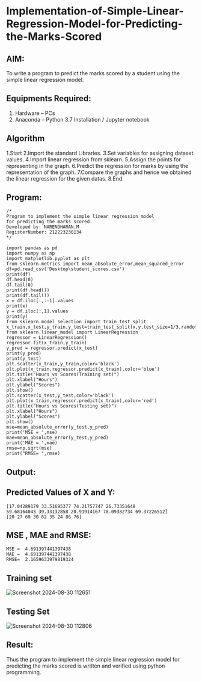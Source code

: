 # Implementation-of-Simple-Linear-Regression-Model-for-Predicting-the-Marks-Scored

## AIM:
To write a program to predict the marks scored by a student using the simple linear regression model.

## Equipments Required:
1. Hardware – PCs
2. Anaconda – Python 3.7 Installation / Jupyter notebook

## Algorithm
1.Start
2.Import the standard Libraries.
3.Set variables for assigning dataset values.
4.Import linear regression from sklearn.
5.Assign the points for representing in the graph.
6.Predict the regression for marks by using the representation of the graph.
7.Compare the graphs and hence we obtained the linear regression for the given datas.
8.End.

## Program:
```
/*
Program to implement the simple linear regression model
for predicting the marks scored.
Developed by: NARENDHARAN.M
RegisterNumber: 212223230134
*/
```
```
import pandas as pd
import numpy as np
import matplotlib.pyplot as plt
from sklearn.metrics import mean_absolute_error,mean_squared_error
df=pd.read_csv('Desktop\student_scores.csv')
print(df)
df.head(0)
df.tail(0)
print(df.head())
print(df.tail())
x = df.iloc[:,:-1].values
print(x)
y = df.iloc[:,1].values
print(y)
from sklearn.model_selection import train_test_split
x_train,x_test,y_train,y_test=train_test_split(x,y,test_size=1/3,random_state=0)
from sklearn.linear_model import LinearRegression
regressor = LinearRegression()
regressor.fit(x_train,y_train)
y_pred = regressor.predict(x_test)
print(y_pred)
print(y_test)
plt.scatter(x_train,y_train,color='black')
plt.plot(x_train,regressor.predict(x_train),color='blue')
plt.title("Hours vs Scores(Training set)")
plt.xlabel("Hours")
plt.ylabel("Scores")
plt.show()
plt.scatter(x_test,y_test,color='black')
plt.plot(x_train,regressor.predict(x_train),color='red')
plt.title("Hours vs Scores(Testing set)")
plt.xlabel("Hours")
plt.ylabel("Scores")
plt.show()
mse=mean_absolute_error(y_test,y_pred)
print('MSE = ',mse)
mae=mean_absolute_error(y_test,y_pred)
print('MAE = ',mae)
rmse=np.sqrt(mse)
print("RMSE= ",rmse) 
```
## Output:

## Predicted Values of X and Y:
```
[17.04289179 33.51695377 74.21757747 26.73351648
59.68164043 39.33132858 20.91914167 78.09382734 69.37226512]
[20 27 69 30 62 35 24 86 76]
```
## MSE , MAE and RMSE:
```
MSE =  4.691397441397438
MAE =  4.691397441397438
RMSE=  2.1659633979819324
```
## Training set
![Screenshot 2024-08-30 112651](https://github.com/user-attachments/assets/d6b0d378-b157-4670-acc1-0c3a08c02404)
## Testing Set
![Screenshot 2024-08-30 112806](https://github.com/user-attachments/assets/fc0cd86b-f5dd-4805-b50e-e01d61e20ac8)

## Result:
Thus the program to implement the simple linear regression model for predicting the marks scored is written and verified using python programming.
